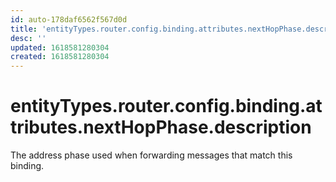 ```yaml
---
id: auto-178daf6562f567d0d
title: 'entityTypes.router.config.binding.attributes.nextHopPhase.description'
desc: ''
updated: 1618581280304
created: 1618581280304
---
```

# entityTypes.router.config.binding.attributes.nextHopPhase.description

The address phase used when forwarding messages that match this binding.